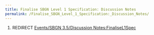 ```yaml
---
title: Finalise SBGN Level 1 Specification: Discussion Notes
permalink: /Finalise_SBGN_Level_1_Specification:_Discussion_Notes/
---
```


1.  REDIRECT [Events/SBGN 3.5/Discussion <Notes:FinaliseL1Spec>](/Events/SBGN_3.5/Discussion_Notes:FinaliseL1Spec "wikilink")

